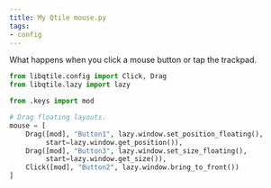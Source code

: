 ```yaml
---
title: My Qtile mouse.py
tags:
- config
---
```


What happens when you click a mouse button or tap the trackpad.

````python
from libqtile.config import Click, Drag
from libqtile.lazy import lazy

from .keys import mod

# Drag floating layouts.
mouse = [
    Drag([mod], "Button1", lazy.window.set_position_floating(),
         start=lazy.window.get_position()),
    Drag([mod], "Button3", lazy.window.set_size_floating(),
         start=lazy.window.get_size()),
    Click([mod], "Button2", lazy.window.bring_to_front())
]
````
